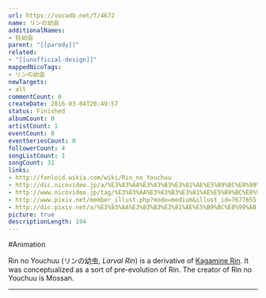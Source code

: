```yaml
---
url: https://vocadb.net/T/4672
name: リンの幼虫
additionalNames: 
- 铃幼虫
parent: "[[parody]]"
related:
- "[[unofficial-design]]"
mappedNicoTags:
- リンの幼虫
newTargets:
- all
commentCount: 0
createDate: 2016-03-04T20:49:57
status: Finished
albumCount: 0
artistCount: 1
eventCount: 0
eventSeriesCount: 0
followerCount: 4
songListCount: 1
songCount: 31
links: 
- http://fanloid.wikia.com/wiki/Rin_no_Youchuu
- http://dic.nicovideo.jp/a/%E3%83%AA%E3%83%B3%E3%81%AE%E5%B9%BC%E8%99%AB
- http://www.nicovideo.jp/tag/%E3%83%AA%E3%83%B3%E3%81%AE%E5%B9%BC%E8%99%AB
- http://www.pixiv.net/member_illust.php?mode=medium&illust_id=7677655
- http://dic.pixiv.net/a/%E3%83%AA%E3%83%B3%E3%81%AE%E5%B9%BC%E8%99%AB
picture: true
descriptionLength: 194
---
```


#Animation

Rin no Youchuu (リンの幼虫, *Larval Rin*) is a derivative of [Kagamine Rin](http://vocadb.net/Ar/14). It was conceptualized as a sort of pre-evolution of Rin. The creator of Rin no Youchuu is Mossan.

---

